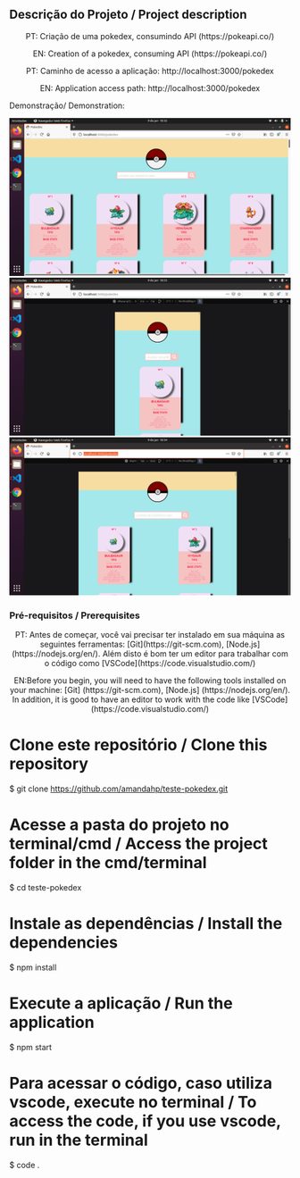 ## Descrição do Projeto / Project description
<p align="center"> PT: Criação de uma pokedex, consumindo API (https://pokeapi.co/) </p>
<p align="center"> EN: Creation of a pokedex, consuming API (https://pokeapi.co/) </p>
<p align="center">PT: Caminho de acesso a aplicação: http://localhost:3000/pokedex </p>
<p align="center">EN: Application access path: http://localhost:3000/pokedex</p>
<p>Demonstração/ Demonstration:</p>
<img src="src/utils/aplicação/Captura de tela de 2021-01-09 18-32-57.png" alt="responsive design"></img>
<img src="src/utils/aplicação/Captura de tela de 2021-01-09 18-25-21.png" alt="responsive design"></img>
<img src="src/utils/aplicação/Captura de tela de 2021-01-09 18-34-59.png" alt="responsive design"></img>

### Pré-requisitos / Prerequisites
<p align="center"> PT: Antes de começar, você vai precisar ter instalado em sua máquina as seguintes ferramentas:
[Git](https://git-scm.com), [Node.js](https://nodejs.org/en/). 
Além disto é bom ter um editor para trabalhar com o código como [VSCode](https://code.visualstudio.com/)  </p>
<p align="center"> EN:Before you begin, you will need to have the following tools installed on your machine:
[Git] (https://git-scm.com), [Node.js] (https://nodejs.org/en/).
In addition, it is good to have an editor to work with the code like [VSCode] (https://code.visualstudio.com/)
</p>

# Clone este repositório / Clone this repository
$ git clone <https://github.com/amandahp/teste-pokedex.git>

# Acesse a pasta do projeto no terminal/cmd / Access the project folder in the  cmd/terminal
$ cd teste-pokedex

# Instale as dependências / Install the dependencies
$ npm install

# Execute a aplicação / Run the application
$ npm start

# Para acessar o código, caso utiliza vscode, execute no terminal / To access the code, if you use vscode, run in the terminal
$ code .